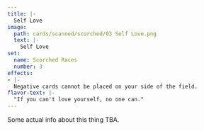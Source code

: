 ```yaml
---
title: |-
  Self Love
image: 
  path: cards/scanned/scorched/03 Self Love.png
  text: |-
    Self Love
set:
  name: Scorched Races
  number: 3
effects: 
- |-
  Negative cards cannot be placed on your side of the field.
flavor-text: |-
  "If you can't love yourself, no one can."
---
```

Some actual info about this thing TBA.
